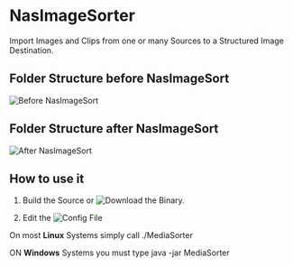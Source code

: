 # NasImageSorter
Import Images and Clips from one or many Sources to a Structured Image Destination.

## Folder Structure before NasImageSort
![Before NasImageSort](http://www.joern-karthaus.de/blog/img/unsortiert.png)

## Folder Structure after NasImageSort
![After NasImageSort](http://www.joern-karthaus.de/blog/img/sortiert.png)

## How to use it  

1. Build the Source or ![Download](https://github.com/JKarthaus/NasImageSorter/blob/master/_INSTALL_/MediaSorter) the Binary.

2. Edit the ![Config File ](https://github.com/JKarthaus/NasImageSorter/blob/master/_INSTALL_/mediasorter.properties)

On most **Linux** Systems simply call ./MediaSorter <ConfigFile> 

ON **Windows** Systems you must type java -jar MediaSorter <ConfigFile>

